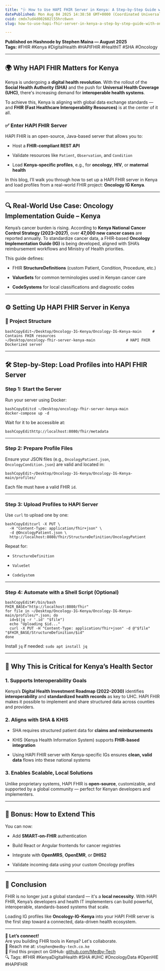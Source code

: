```yaml
---
title: "🩺 How to Use HAPI FHIR Server in Kenya: A Step-by-Step Guide with Oncology IG Profiles"
datePublished: Mon Aug 04 2025 14:38:58 GMT+0000 (Coordinated Universal Time)
cuid: cmdx7ud4d002602l55hrc6wvn
slug: how-to-use-hapi-fhir-server-in-kenya-a-step-by-step-guide-with-oncology-ig-profiles

---
```


**Published on Hashnode by Stephen Maina — August 2025**  
**Tags:** #FHIR #Kenya #DigitalHealth #HAPIFHIR #HealthIT #SHA #Oncology

---

## 🌍 Why HAPI FHIR Matters for Kenya

Kenya is undergoing a **digital health revolution**. With the rollout of the **Social Health Authority (SHA)** and the push for **Universal Health Coverage (UHC)**, there's increasing demand for **interoperable health systems**.

To achieve this, Kenya is aligning with global data exchange standards — and **FHIR (Fast Healthcare Interoperability Resources)** is at the center of it all.

### ✅ Enter HAPI FHIR Server

HAPI FHIR is an open-source, Java-based server that allows you to:

* Host a **FHIR-compliant REST API**
    
* Validate resources like `Patient`, `Observation`, and `Condition`
    
* Load **Kenya-specific profiles**, e.g., for **oncology**, **HIV**, or **maternal health**
    

In this blog, I’ll walk you through how to set up a HAPI FHIR server in Kenya and load profiles from a real-world FHIR project: **Oncology IG Kenya**.

---

## 🔍 Real-World Use Case: Oncology Implementation Guide – Kenya

Kenya’s cancer burden is rising. According to **Kenya National Cancer Control Strategy (2023–2027)**, over **47,000 new cancer cases** are reported annually. To standardize cancer data, a FHIR-based **Oncology Implementation Guide (IG)** is being developed, aligned with SHA’s reimbursement workflows and Ministry of Health priorities.

This guide defines:

* FHIR **StructureDefinitions** (custom Patient, Condition, Procedure, etc.)
    
* **ValueSets** for common terminologies used in Kenyan cancer care
    
* **CodeSystems** for local classifications and diagnostic codes
    

---

## ⚙️ Setting Up HAPI FHIR Server in Kenya

### 📁 Project Structure

```plaintext
bashCopyEdit~/Desktop/Oncology-IG-Kenya/Oncology-IG-Kenya-main     # Contains FHIR resources
~/Desktop/oncology-fhir-server-kenya-main              # HAPI FHIR Dockerized server
```

---

## 🛠 Step-by-Step: Load Profiles into HAPI FHIR Server

### Step 1: Start the Server

Run your server using Docker:

```plaintext
bashCopyEditcd ~/Desktop/oncology-fhir-server-kenya-main
docker-compose up -d
```

Wait for it to be accessible at:

```plaintext
bashCopyEdithttp://localhost:8080/fhir/metadata
```

---

### Step 2: Prepare Profile Files

Ensure your JSON files (e.g., `OncologyPatient.json`, `OncologyCondition.json`) are valid and located in:

```plaintext
bashCopyEdit~/Desktop/Oncology-IG-Kenya/Oncology-IG-Kenya-main/profiles/
```

Each file must have a valid FHIR `id`.

---

### Step 3: Upload Profiles to HAPI Server

Use `curl` to upload one by one:

```plaintext
bashCopyEditcurl -X PUT \
  -H "Content-Type: application/fhir+json" \
  -d @OncologyPatient.json \
  http://localhost:8080/fhir/StructureDefinition/OncologyPatient
```

Repeat for:

* `StructureDefinition`
    
* `ValueSet`
    
* `CodeSystem`
    

---

### Step 4: Automate with a Shell Script (Optional)

```plaintext
bashCopyEdit#!/bin/bash
FHIR_BASE="http://localhost:8080/fhir"
for file in ~/Desktop/Oncology-IG-Kenya/Oncology-IG-Kenya-main/profiles/*.json; do
  id=$(jq -r '.id' "$file")
  echo "Uploading $id..."
  curl -X PUT -H "Content-Type: application/fhir+json" -d @"$file" "$FHIR_BASE/StructureDefinition/$id"
done
```

Install `jq` if needed: `sudo apt install jq`

---

## 🎯 Why This is Critical for Kenya’s Health Sector

### 1\. **Supports Interoperability Goals**

Kenya’s **Digital Health Investment Roadmap (2022–2030)** identifies **interoperability** and **standardized health records** as key to UHC. HAPI FHIR makes it possible to implement and share structured data across counties and providers.

### 2\. **Aligns with SHA & KHIS**

* SHA requires structured patient data for **claims and reimbursements**
    
* KHIS (Kenya Health Information System) supports **FHIR-based integration**
    
* Using HAPI FHIR server with Kenya-specific IGs ensures **clean, valid data** flows into these national systems
    

### 3\. **Enables Scalable, Local Solutions**

Unlike proprietary systems, HAPI FHIR is **open-source**, customizable, and supported by a global community — perfect for Kenyan developers and implementers.

---

## 🧠 Bonus: How to Extend This

You can now:

* Add **SMART-on-FHIR** authentication
    
* Build React or Angular frontends for cancer registries
    
* Integrate with **OpenMRS**, **OpenEMR**, or **DHIS2**
    
* Validate incoming data using your custom Oncology profiles
    

---

## 🚀 Conclusion

FHIR is no longer just a global standard — it's a **local necessity**. With HAPI FHIR, Kenya’s developers and health IT implementers can build powerful, interoperable, standards-based systems that scale.

Loading IG profiles like **Oncology-IG-Kenya** into your HAPI FHIR server is the first step toward a connected, data-driven health ecosystem.

---

💬 **Let’s connect!**  
Are you building FHIR tools in Kenya? Let's collaborate.  
📧 Reach me at: `stephen@medby-tech.co.ke`  
🔗 Find this project on GitHub: [github.com/Medby-Tech](https://github.com/Medby-Tech)  
🔍 Tags: #FHIR #KenyaDigitalHealth #SHA #UHC #OncologyData #OpenHIE #HAPIFHIR